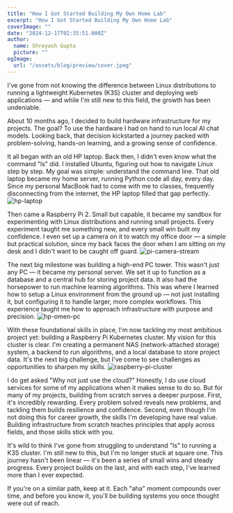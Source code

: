 ```yaml
---
title: "How I Got Started Building My Own Home Lab"
excerpt: "How I Got Started Building My Own Home Lab"
coverImage: ""
date: "2024-12-17T02:35:51.000Z"
author:
  name: Shreyash Gupta
  picture: ""
ogImage:
  url: "/assets/blog/preview/cover.jpeg"
---
```


I've gone from not knowing the difference between Linux distributions to running a lightweight Kubernetes (K3S) cluster and deploying web applications — and while I'm still new to this field, the growth has been undeniable.

About 10 months ago, I decided to build hardware infrastructure for my projects. The goal? To use the hardware I had on hand to run local AI chat models. Looking back, that decision kickstarted a journey packed with problem-solving, hands-on learning, and a growing sense of confidence.

It all began with an old HP laptop. Back then, I didn't even know what the command "ls" did. I installed Ubuntu, figuring out how to navigate Linux step by step. My goal was simple: understand the command line. That old laptop became my home server, running Python code all day, every day. Since my personal MacBook had to come with me to classes, frequently disconnecting from the internet, the HP laptop filled that gap perfectly.
![hp-laptop](/images/blogs-images-optimized/hp-laptop.webp)

Then came a Raspberry Pi 2. Small but capable, it became my sandbox for experimenting with Linux distributions and running small projects. Every experiment taught me something new, and every small win built my confidence. I even set up a camera on it to watch my office door — a simple but practical solution, since my back faces the door when I am sitting on my desk and I didn't want to be caught off guard.
![pi-camera-stream](/images/blogs-images-optimized/pi-camera-stream.webp)

The next big milestone was building a high-end PC tower. This wasn't just any PC — it became my personal server. We set it up to function as a database and a central hub for storing project data. It also had the horsepower to run machine learning algorithms. This was where I learned how to setup a Linux environment from the ground up — not just installing it, but configuring it to handle larger, more complex workflows. This experience taught me how to approach infrastructure with purpose and precision.
![hp-omen-pc](/images/blogs-images-optimized/hp-omen-pc.webp)

With these foundational skills in place, I'm now tackling my most ambitious project yet: building a Raspberry Pi Kubernetes cluster. My vision for this cluster is clear. I'm creating a permanent NAS (network-attached storage) system, a backend to run algorithms, and a local database to store project data. It's the next big challenge, but I've come to see challenges as opportunities to sharpen my skills.
![raspberry-pi-cluster](/images/blogs-images-optimized/raspberry-pi-cluster.webp)

I do get asked "Why not just use the cloud?" Honestly, I do use cloud services for some of my applications when it makes sense to do so. But for many of my projects, building from scratch serves a deeper purpose. First, it's incredibly rewarding. Every problem solved reveals new problems, and tackling them builds resilience and confidence. Second, even though I'm not doing this for career growth, the skills I'm developing have real value. Building infrastructure from scratch teaches principles that apply across fields, and those skills stick with you.

It's wild to think I've gone from struggling to understand "ls" to running a K3S cluster. I'm still new to this, but I'm no longer stuck at square one. This journey hasn't been linear — it's been a series of small wins and steady progress. Every project builds on the last, and with each step, I've learned more than I ever expected.

If you're on a similar path, keep at it. Each "aha" moment compounds over time, and before you know it, you'll be building systems you once thought were out of reach. 